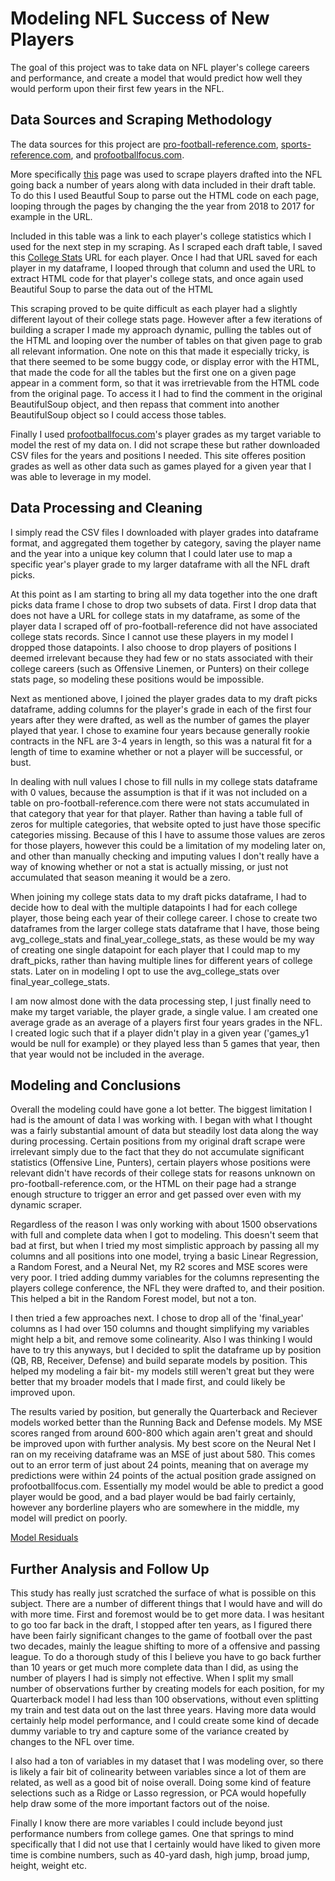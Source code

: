 # Modeling NFL Success of New Players

The goal of this project was to take data on NFL player's college careers and performance, and create a model that would predict how well they would perform upon their first few years in the NFL.  

## Data Sources and Scraping Methodology

The data sources for this project are [pro-football-reference.com](https://www.pro-football-reference.com/), [sports-reference.com](https://www.sports-reference.com), and [profootballfocus.com](https://www.profootballfocus.com/).  

More specifically [this](https://www.pro-football-reference.com/years/2018/draft.htm) page was used to scrape players drafted into the NFL going back a number of years along with data included in their draft table.  To do this I used Beautful Soup to parse out the HTML code on each page, looping through the pages by changing the the year from 2018 to 2017 for example in the URL.  

Included in this table was a link to each player's college statistics which I used for the next step in my scraping.  As I scraped each draft table, I saved this [College Stats](https://www.sports-reference.com/cfb/players/baker-mayfield-1.html) URL for each player.  Once I had that URL saved for each player in my dataframe, I looped through that column and used the URL to extract HTML code for that player's college stats, and once again used Beautiful Soup to parse the data out of the HTML

This scraping proved to be quite difficult as each player had a slightly different layout of their college stats page.  However after a few iterations of building a scraper I made my approach dynamic, pulling the tables out of the HTML and looping over the number of tables on that given page to grab all relevant information.  One note on this that made it especially tricky, is that there seemed to be some buggy code, or display error with the HTML, that made the code for all the tables but the first one on a given page appear in a comment form, so that it was irretrievable from the HTML code from the original page.  To access it I had to find the comment in the original BeautifulSoup object, and then repass that comment into another BeautifulSoup object so I could access those tables.  

Finally I used [profootballfocus.com](https://www.profootballfocus.com/)'s player grades as my target variable to model the rest of my data on.  I did not scrape these but rather downloaded CSV files for the years and positions I needed.  This site offeres position grades as well as other data such as games played for a given year that I was able to leverage in my model.  

## Data Processing and Cleaning

I simply read the CSV files I downloaded with player grades into dataframe format, and aggregated them together by category, saving the player name and the year into a unique key column that I could later use to map a specific year's player grade to my larger dataframe with all the NFL draft picks.  

At this point as I am starting to bring all my data together into the one draft picks data frame I chose to drop two subsets of data.  First I drop data that does not have a URL for college stats in my dataframe, as some of the player data I scraped off of pro-football-reference did not have associated college stats records.  Since I cannot use these players in my model I dropped those datapoints.  I also choose to drop players of positions I deemed irrelevant because they had few or no stats associated with their college careers (such as Offensive Linemen, or Punters) on their college stats page, so modeling these positions would be impossible. 

Next as mentioned above, I joined the player grades data to my draft picks dataframe, adding columns for the player's grade in each of the first four years after they were drafted, as well as the number of games the player played that year.  I chose to examine four years because generally rookie contracts in the NFL are 3-4 years in length, so this was a natural fit for a length of time to examine whether or not a player will be successful, or bust.  

In dealing with null values I chose to fill nulls  in my college stats dataframe with 0 values, because the assumption is that if it was not included on a table on pro-football-reference.com there were not stats accumulated in that category that year for that player.  Rather than having a table full of zeros for multiple categories, that website opted to just have those specific categories missing.  Because of this I have to assume those values are zeros for those players, however this could be a limitation of my modeling later on, and other than manually checking and imputing values I don't really have a way of knowing whether or not a stat is actually missing, or just not accumulated that season meaning it would be a zero. 

When joining my college stats data to my draft picks dataframe, I had to decide how to deal with the multiple datapoints I had for each college player, those being each year of their college career.  I chose to create two dataframes from the larger college stats dataframe that I have, those being avg_college_stats and final_year_college_stats, as these would be my way of creating one single datapoint for each player that I could map to my draft_picks, rather than having multiple lines for different years of college stats.  Later on in modeling I opt to use the avg_college_stats over final_year_college_stats. 

I am now almost done with the data processing step, I just finally need to make my target variable, the player grade, a single value.  I am created one average grade as an average of a players first four years grades in the NFL.  I created logic such that if a player didn't play in a given year ('games_y1 would be null for example) or they played less than 5 games that year, then that year would not be included in the average.

## Modeling and Conclusions

Overall the modeling could have gone a lot better.  The biggest limitation I had is the amount of data I was working with.  I began with what I thought was a fairly substantial amount of data but steadily lost data along the way during processing.  Certain positions from my original draft scrape were irrelevant simply due to the fact that they do not accumulate significant statistics (Offensive Line, Punters), certain players whose positions were relevant didn't have records of their college stats for reasons unknown on pro-football-reference.com, or the HTML on their page had a strange enough structure to trigger an error and get passed over even with my dynamic scraper.  

Regardless of the reason I was only working with about 1500 observations with full and complete data when I got to modeling.  This doesn't seem that bad at first, but when I tried my most simplistic approach by passing all my columns and all positions into one model, trying a basic Linear Regression, a Random Forest, and a Neural Net, my R2 scores and MSE scores were very poor.  I tried adding dummy variables for the columns representing the players college conference, the NFL they were drafted to, and their position.  This helped a bit in the Random Forest model, but not a ton.  

I then tried a few approaches next.  I chose to drop all of the 'final_year' columns as I had over 150 columns and thought simplifying my variables might help a bit, and remove some colinearity.  Also I was thinking I would have to try this anyways, but I decided to split the dataframe up by position (QB, RB, Receiver, Defense) and build separate models by position.  This helped my modeling a fair bit- my models still weren't great but they were better that my broader models that I made first, and could likely be improved upon.  

The results varied by position, but generally the Quarterback and Reciever models worked better than the Running Back and Defense models.  My MSE scores ranged from around 600-800 which again aren't great and should be improved upon with further analysis.  My best score on the Neural Net I ran on my receiving dataframe was an MSE of just about 580.  This comes out to an error term of just about 24 points, meaning that on average my predictions were within 24 points of the actual position grade assigned on profootballfocus.com.  Essentially my model would be able to predict a good player would be good, and a bad player would be bad fairly certainly, however any borderline players who are somewhere in the middle, my model will predict on poorly.  

[Model Residuals](https://github.com/akeyes2394/nfl_success_analysis/blob/master/data/Model_Residuals.png)

## Further Analysis and Follow Up

This study has really just scratched the surface of what is possible on this subject.  There are a number of different things that I would have and will do with more time.  First and foremost would be to get more data.  I was hesitant to go too far back in the draft, I stopped after ten years, as I figured there have been fairly significant changes to the game of football over the past two decades, mainly the league shifting to more of a offensive and passing league.  To do a thorough study of this I believe you have to go back further than 10 years or get much more complete data than I did, as using the number of players I had is simply not effective.  When I split my small number of observations further by creating models for each position, for my Quarterback model I had less than 100 observations, without even splitting my train and test data out on the last three years.  Having more data would certainly help model performance, and I could create some kind of decade dummy variable to try and capture some of the variance created by changes to the NFL over time.  

I also had a ton of variables in my dataset that I was modeling over, so there is likely a fair bit of colinearity between variables since a lot of them are related, as well as a good bit of noise overall.  Doing some kind of feature selections such as a Ridge or Lasso regression, or PCA would hopefully help draw some of the more important factors out of the noise.  

Finally I know there are more variables I could include beyond just performance numbers from college games.  One that springs to mind specifically that I did not use that I certainly would have liked to given more time is combine numbers, such as 40-yard dash, high jump, broad jump, height, weight etc.  